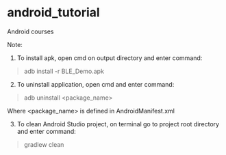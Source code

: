 # android_tutorial
Android courses

Note:
1. To install apk, open cmd on output directory and enter command:

> adb install -r BLE_Demo.apk

2. To uninstall application, open cmd and enter command:

> adb uninstall <package_name>

Where <package_name> is defined in AndroidManifest.xml

3. To clean Android Studio project, on terminal go to project root directory and enter command:
> gradlew clean
